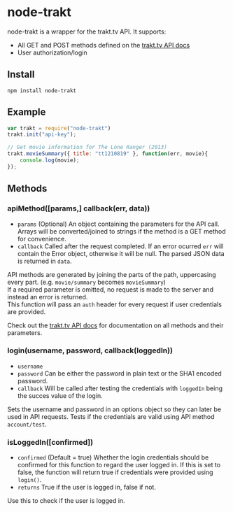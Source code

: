 # node-trakt

node-trakt is a wrapper for the trakt.tv API. It supports:

- All GET and POST methods defined on the [trakt.tv API docs](http://trakt.tv/api-docs)
- User authorization/login

## Install
```text
npm install node-trakt
```

## Example
```javascript
var trakt = require("node-trakt")
trakt.init("api-key");

// Get movie information for The Lone Ranger (2013)
trakt.movieSummary({ title: "tt1210819" }, function(err, movie){
    console.log(movie);
});
```

## Methods
### apiMethod([params,] callback(err, data))
* `params` (Optional) An object containing the parameters for the API call. Arrays will be converted/joined to strings if the method is a GET method for convenience.
* `callback` Called after the request completed. If an error ocurred `err` will contain the Error object, otherwise it will be null. The parsed JSON data is returned in `data`.

API methods are generated by joining the parts of the path, uppercasing every part. (e.g. `movie/summary` becomes `movieSummary`)<br>
If a required parameter is omitted, no request is made to the server and instead an error is returned.<br>
This function will pass an `auth` header for every request if user credentials are provided.


Check out the [trakt.tv API docs](http://trakt.tv/api-docs) for documentation on all methods and their parameters.




### login(username, password, callback(loggedIn))
* `username`
* `password` Can be either the password in plain text or the SHA1 encoded password.
* `callback` Will be called after testing the credentials with `loggedIn` being the succes value of the login.

Sets the username and password in an options object so they can later be used in API requests. Tests if the credentials are valid using API method `account/test`.

### isLoggedIn([confirmed])
* `confirmed` (Default = true) Whether the login credentials should be confirmed for this function to regard the user logged in. If this is set to false, the function will return true if credentials were provided using `login()`.
* `returns` True if the user is logged in, false if not.

Use this to check if the user is logged in.
